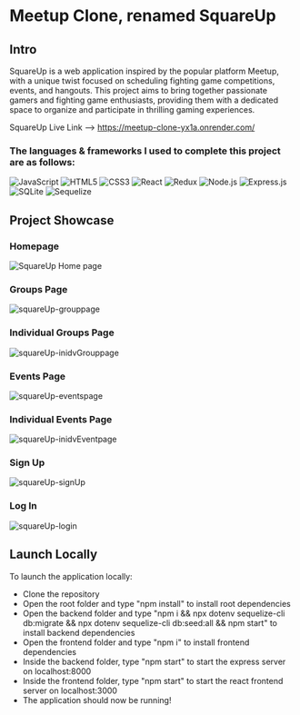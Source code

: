 # Meetup Clone, renamed SquareUp

## Intro

SquareUp is a web application inspired by the popular platform Meetup, with a unique twist focused on scheduling fighting game competitions, events, and hangouts. This project aims to bring together passionate gamers and fighting game enthusiasts, providing them with a dedicated space to organize and participate in thrilling gaming experiences.

SquareUp Live Link --> https://meetup-clone-yx1a.onrender.com/

### The languages & frameworks I used to complete this project are as follows:

![JavaScript](https://img.shields.io/badge/javascript-%23323330.svg?style=for-the-badge&logo=javascript&logoColor=%23F7DF1E)
![HTML5](https://img.shields.io/badge/html5-%23E34F26.svg?style=for-the-badge&logo=html5&logoColor=white)
![CSS3](https://img.shields.io/badge/css3-%231572B6.svg?style=for-the-badge&logo=css3&logoColor=white)
![React](https://img.shields.io/badge/react-%2320232a.svg?style=for-the-badge&logo=react&logoColor=%2361DAFB)
![Redux](https://img.shields.io/badge/redux-%23593d88.svg?style=for-the-badge&logo=redux&logoColor=white)
![Node.js](https://img.shields.io/badge/node.js-6DA55F?style=for-the-badge&logo=node.js&logoColor=white)
![Express.js](https://img.shields.io/badge/express.js-%23404d59.svg?style=for-the-badge&logo=express&logoColor=%2361DAFB)
![SQLite](https://img.shields.io/badge/sqlite-%2307405e.svg?style=for-the-badge&logo=sqlite&logoColor=white)
![Sequelize](https://img.shields.io/badge/Sequelize-52B0E7?style=for-the-badge&logo=Sequelize&logoColor=white)

## Project Showcase

### Homepage
![SquareUp Home page](https://user-images.githubusercontent.com/108007042/226363221-29d17071-98f9-4857-8360-3d50cb1e83dc.jpg)

### Groups Page
![squareUp-grouppage](https://github.com/Christian-815/SquareUp-Project/assets/108007042/bfc0826a-8ceb-43eb-8562-a209122df48f)

### Individual Groups Page
![squareUp-inidvGrouppage](https://github.com/Christian-815/SquareUp-Project/assets/108007042/5ecadb26-4380-4b12-b318-59aad19608cc)

### Events Page
![squareUp-eventspage](https://github.com/Christian-815/SquareUp-Project/assets/108007042/9ca40775-adea-45e8-a766-2f2ce879249d)

### Individual Events Page
![squareUp-inidvEventpage](https://github.com/Christian-815/SquareUp-Project/assets/108007042/98e4a383-e110-4f09-ba1f-b80112b13ace)

### Sign Up
![squareUp-signUp](https://github.com/Christian-815/SquareUp-Project/assets/108007042/62d31277-538a-4ea4-be15-bffef7c85ba5)

### Log In
![squareUp-login](https://github.com/Christian-815/SquareUp-Project/assets/108007042/835b82aa-dd32-40b5-88bb-d3c404f48eb5)


## Launch Locally
To launch the application locally:
* Clone the repository
* Open the root folder and type "npm install" to install root dependencies
* Open the backend folder and type "npm i && npx dotenv sequelize-cli db:migrate && npx dotenv sequelize-cli db:seed:all && npm start" to install backend dependencies
* Open the frontend folder and type "npm i" to install frontend dependencies
* Inside the backend folder, type "npm start" to start the express server on localhost:8000
* Inside the frontend folder, type "npm start" to start the react frontend server on localhost:3000
* The application should now be running!
